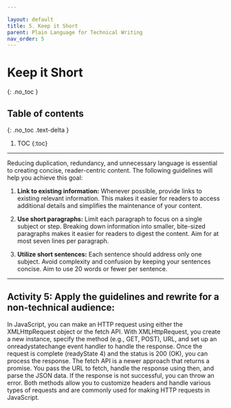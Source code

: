 ```yaml
---

layout: default
title: 5. Keep it Short
parent: Plain Language for Technical Writing
nav_order: 5
---
```

# Keep it Short

{: .no_toc }

## Table of contents

{: .no_toc .text-delta }

1. TOC
{:toc}

---
Reducing duplication, redundancy, and unnecessary language is essential to creating concise, reader-centric content. The following guidelines will help you achieve this goal:

1. **Link to existing information:** Whenever possible, provide links to existing relevant information. This makes it easier for readers to access additional details and simplifies the maintenance of your content.

2. **Use short paragraphs:** Limit each paragraph to focus on a single subject or step. Breaking down information into smaller, bite-sized paragraphs makes it easier for readers to digest the content. Aim for at most seven lines per paragraph.

3. **Utilize short sentences:** Each sentence should address only one subject. Avoid complexity and confusion by keeping your sentences concise. Aim to use 20 words or fewer per sentence.

---

## Activity 5: Apply the guidelines and rewrite for a non-technical audience:

In JavaScript, you can make an HTTP request using either the XMLHttpRequest object or the fetch API. With XMLHttpRequest, you create a new instance, specify the method (e.g., GET, POST), URL, and set up an onreadystatechange event handler to handle the response. Once the request is complete (readyState 4) and the status is 200 (OK), you can process the response. The fetch API is a newer approach that returns a promise. You pass the URL to fetch, handle the response using then, and parse the JSON data. If the response is not successful, you can throw an error. Both methods allow you to customize headers and handle various types of requests and are commonly used for making HTTP requests in JavaScript.
